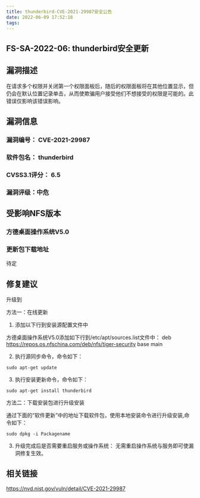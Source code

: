 ```yaml
---
title: thunderbird-CVE-2021-29987安全公告
date: 2022-06-09 17:52:18
tags:
---
```

## FS-SA-2022-06: thunderbird安全更新

## 漏洞描述

在请求多个权限并关闭第一个权限面板后，随后的权限面板将在其他位置显示，但仍会在默认位置记录单击，从而使欺骗用户接受他们不想接受的权限是可能的。此错误仅影响该错误影响。 

## 漏洞信息

###    漏洞编号： CVE-2021-29987

###    软件包名： thunderbird

###    CVSS3.1评分： 6.5

###    漏洞评级：中危

## 受影响NFS版本

###    方德桌面操作系统V5.0

### 更新包下载地址

待定

## 修复建议

升级到 

方法一：在线更新

1. 添加以下行到安装源配置文件中

方德桌面操作系统V5.0添加如下行到/etc/apt/sources.list文件中：
deb https://repos.os.nfschina.com/deb/nfs/tiger-security base main

2. 执行源同步命令，命令如下：

```
sudo apt-get update
```

3. 执行安装更新命令，命令如下：

```
sudo apt-get install thunderbird
```

方法二：下载安装包进行升级安装

通过下面的“软件更新”中的地址下载软件包，使用本地安装命令进行升级安装,命令如下：

```
sudo dpkg -i Packagename
```

3. 升级完成后是否需要重启服务或操作系统：
   无需重启操作系统与服务即可使漏洞修复生效。

## 相关链接

https://nvd.nist.gov/vuln/detail/CVE-2021-29987
